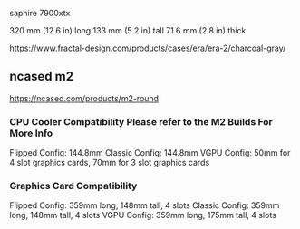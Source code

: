saphire 7900xtx 

320 mm (12.6 in) long
133 mm (5.2 in) tall
71.6 mm (2.8 in) thick

https://www.fractal-design.com/products/cases/era/era-2/charcoal-gray/

## ncased m2
https://ncased.com/products/m2-round

### CPU Cooler Compatibility 	Please refer to the M2 Builds For More Info

Flipped Config: 144.8mm
Classic Config: 144.8mm
VGPU Config: 50mm for 4 slot graphics cards, 70mm for 3 slot graphics cards
### Graphics Card Compatibility 	

Flipped Config: 359mm long, 148mm tall, 4 slots
Classic Config: 359mm long, 148mm tall, 4 slots
VGPU Config: 359mm long, 175mm tall, 4 slots